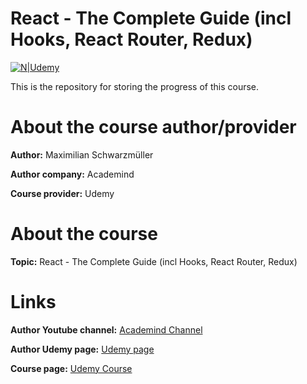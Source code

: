 # React - The Complete Guide (incl Hooks, React Router, Redux)

[![N|Udemy](https://www.udemy.com/staticx/udemy/images/v6/default-meta-image.png)](https://www.udemy.com/course/react-the-complete-guide-incl-redux)

This is the repository for storing the progress of this course.
# About the course author/provider
**Author:** Maximilian Schwarzmüller

**Author company:** Academind

**Course provider:** Udemy
# About the course
**Topic:** React - The Complete Guide (incl Hooks, React Router, Redux)

# Links
**Author Youtube channel:** [Academind Channel](https://www.youtube.com/channel/UCSJbGtTlrDami-tDGPUV9-w)

**Author Udemy page:** [Udemy page](https://www.udemy.com/user/academind/)

**Course page:** [Udemy Course](https://www.udemy.com/course/react-the-complete-guide-incl-redux/)
